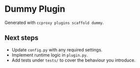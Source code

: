 # Dummy Plugin

Generated with `ccproxy plugins scaffold dummy`.

## Next steps

- Update `config.py` with any required settings.
- Implement runtime logic in `plugin.py`.
- Add tests under `tests/` to cover the behaviour you introduce.

